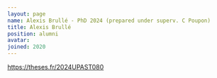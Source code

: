 ```yaml
---
layout: page
name: Alexis Brullé - PhD 2024 (prepared under superv. C Poupon)
title: Alexis Brullé
position: alumni
avatar:
joined: 2020
---
```


<a class="external" target="_blank" href="https://theses.fr/2024UPAST080">https://theses.fr/2024UPAST080</a>